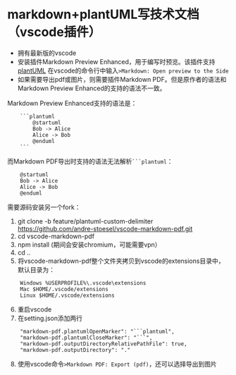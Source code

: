 # markdown+plantUML写技术文档（vscode插件）
- 拥有最新版的vscode
- 安装插件Markdown Preview Enhanced，用于编写时预览。该插件支持[plantUML](http://plantuml.com/zh)
  在vscode的命令行中输入` >Markdown: Open preview to the Side `
- 如果需要导出pdf或图片，则需要插件Markdown PDF。但是原作者的语法和Markdown Preview Enhanced的支持的语法不一致。

Markdown Preview Enhanced支持的语法是：
```
    ```plantuml
        @startuml
        Bob -> Alice
        Alice -> Bob
        @enduml
    ```
```
而Markdown PDF导出时支持的语法无法解析` ```plantuml `：
```
    @startuml
    Bob -> Alice
    Alice -> Bob
    @enduml
```
需要源码安装另一个fork：
1. git clone -b feature/plantuml-custom-delimiter
 https://github.com/andre-stoesel/vscode-markdown-pdf.git
2. cd vscode-markdown-pdf
3. npm install (期间会安装chromium，可能需要vpn）
4. cd ..
5. 将vscode-markdown-pdf整个文件夹拷贝到vscode的extensions目录中，默认目录为：
```
    Windows %USERPROFILE%\.vscode\extensions
    Mac $HOME/.vscode/extensions
    Linux $HOME/.vscode/extensions
```
6. 重启vscode
7. 在setting.json添加两行
```
    "markdown-pdf.plantumlOpenMarker": "```plantuml",
    "markdown-pdf.plantumlCloseMarker": "```",
    "markdown-pdf.outputDirectoryRelativePathFile": true,
    "markdown-pdf.outputDirectory": "."
```
8. 使用vscode命令` >Markdown PDF: Export (pdf) `，还可以选择导出到图片